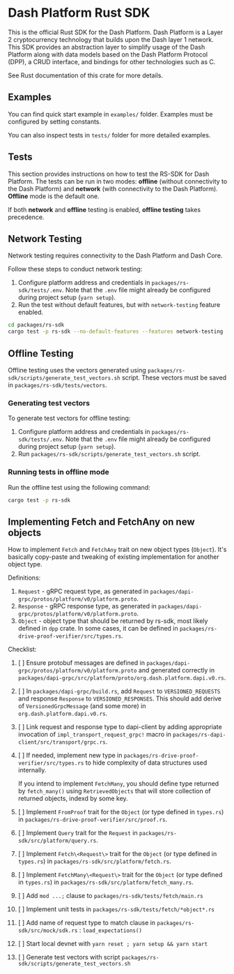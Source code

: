 # Dash Platform Rust SDK

This is the official Rust SDK for the Dash Platform. Dash Platform is a Layer 2 cryptocurrency technology that builds upon the Dash layer 1 network. This SDK provides an abstraction layer to simplify usage of the Dash Platform along with data models based on the Dash Platform Protocol (DPP), a CRUD interface, and bindings for other technologies such as C.

See Rust documentation of this crate for more details.

## Examples

You can find quick start example in `examples/` folder. Examples must be configured by setting constants.

You can also inspect tests in `tests/` folder for more detailed examples.

## Tests

This section provides instructions on how to test the RS-SDK for Dash Platform. The tests can be run in two modes: **offline** (without connectivity to the Dash Platform) and **network** (with connectivity to the Dash Platform). **Offline** mode is the default one.

If both **network** and **offline** testing is enabled, **offline testing** takes precedence.

## Network Testing

Network testing requires connectivity to the Dash Platform and Dash Core.

Follow these steps to conduct network testing:

1. Configure platform address and credentials in `packages/rs-sdk/tests/.env`.
   Note that the `.env` file might already be configured during  project setup (`yarn setup`).
2. Run the test without default features, but with `network-testing` feature enabled.

```bash
cd packages/rs-sdk
cargo test -p rs-sdk --no-default-features --features network-testing
```

## Offline Testing

Offline testing uses the vectors generated using `packages/rs-sdk/scripts/generate_test_vectors.sh` script.
These vectors must be saved in `packages/rs-sdk/tests/vectors`.

### Generating test vectors

To generate test vectors for offline testing:

1. Configure platform address and credentials in `packages/rs-sdk/tests/.env`.
   Note that the `.env` file might already be configured during project setup (`yarn setup`).
2. Run  `packages/rs-sdk/scripts/generate_test_vectors.sh` script.

### Running tests in offline mode

Run the offline test using the following command:

```bash
cargo test -p rs-sdk
```

## Implementing Fetch and FetchAny on new objects

How to implement `Fetch` and `FetchAny` trait on new object types (`Object`).
It's basically copy-paste and tweaking of existing implementation for another object type.

Definitions:

1. `Request` - gRPC request type, as generated in `packages/dapi-grpc/protos/platform/v0/platform.proto`.
2. `Response` - gRPC response  type, as generated in `packages/dapi-grpc/protos/platform/v0/platform.proto`.
3. `Object` - object type that should be returned by rs-sdk, most likely defined in `dpp` crate.
   In some cases, it can be defined in `packages/rs-drive-proof-verifier/src/types.rs`.

Checklist:

1. [ ] Ensure protobuf messages are defined in `packages/dapi-grpc/protos/platform/v0/platform.proto` and generated
   correctly in `packages/dapi-grpc/src/platform/proto/org.dash.platform.dapi.v0.rs`.
2. [ ] In `packages/dapi-grpc/build.rs`, add `Request` to `VERSIONED_REQUESTS` and response `Response` to `VERSIONED_RESPONSES`.
   This should add derive of `VersionedGrpcMessage` (and some more) in `org.dash.platform.dapi.v0.rs`.
3. [ ] Link request and response type to dapi-client by adding appropriate invocation of `impl_transport_request_grpc!` macro
in `packages/rs-dapi-client/src/transport/grpc.rs`.
4. [ ] If needed, implement new type in `packages/rs-drive-proof-verifier/src/types.rs` to hide complexity of data structures
   used internally.

   If you intend to implement `FetchMany`, you should define type returned by `fetch_many()` using `RetrievedObjects`
   that will store collection of  returned objects, indexd by some key.
5. [ ] Implement `FromProof` trait for the `Object` (or type defined in `types.rs`) in `packages/rs-drive-proof-verifier/src/proof.rs`.
6. [ ] Implement `Query` trait for the `Request` in `packages/rs-sdk/src/platform/query.rs`.
7. [ ] Implement `Fetch\<Request\>` trait for the `Object` (or type defined in `types.rs`) in `packages/rs-sdk/src/platform/fetch.rs`.
8. [ ] Implement `FetchMany\<Request\>` trait for the `Object` (or type defined in `types.rs`) in `packages/rs-sdk/src/platform/fetch_many.rs`.
9. [ ] Add `mod ...;` clause to `packages/rs-sdk/tests/fetch/main.rs`
10. [ ] Implement unit tests in `packages/rs-sdk/tests/fetch/*object*.rs`
11. [ ] Add name of request type to match clause in `packages/rs-sdk/src/mock/sdk.rs` : `load_expectations()`
12. [ ] Start local devnet with `yarn reset ; yarn setup && yarn start`
13. [ ] Generate test vectors with script `packages/rs-sdk/scripts/generate_test_vectors.sh`
